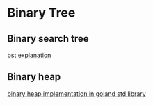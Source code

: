 # Binary Tree

## Binary search tree

[bst explanation](https://flaviocopes.com/golang-data-structure-binary-search-tree/)

## Binary heap

[binary heap implementation in goland std library](https://golang.org/pkg/container/heap/)
